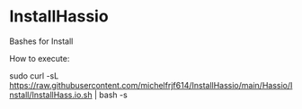 # InstallHassio
Bashes for Install

How to execute:

sudo curl -sL https://raw.githubusercontent.com/michelfrjf614/InstallHassio/main/Hassio/Install/InstallHass.io.sh | bash -s
